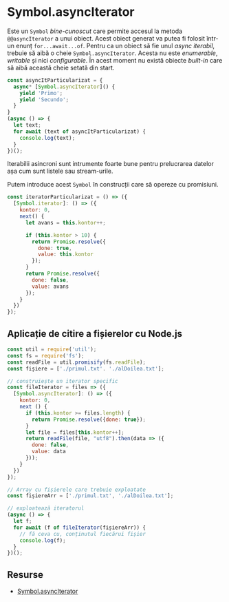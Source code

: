 # Symbol.asyncIterator

Este un `Symbol` *bine-cunoscut* care permite accesul la metoda `@@asyncIterator` a unui obiect. Acest obiect generat va putea fi folosit într-un enunț `for...await...of`. Pentru ca un obiect să fie unul *async iterabil*, trebuie să aibă o cheie `Symbol.asyncIterator`. Acesta nu este *enumerable*, *writable* și nici *configurable*. În acest moment nu există obiecte *built-in* care să aibă această cheie setată din start.

```javascript
const asyncItParticularizat = {
  async* [Symbol.asyncIterator]() {
    yield 'Primo';
    yield 'Secundo';
  }
}
(async () => {
  let text;
  for await (text of asyncItParticularizat) {
    console.log(text);
  }
})();
```

Iterabilii asincroni sunt intrumente foarte bune pentru prelucrarea datelor așa cum sunt listele sau stream-urile.

Putem introduce acest `Symbol` în construcții care să opereze cu promisiuni.

```javascript
const iteratorParticularizat = () => ({
  [Symbol.iterator]: () => ({
    kontor: 0,
    next() {
      let avans = this.kontor++;

      if (this.kontor > 10) {
        return Promise.resolve({
          done: true,
          value: this.kontor
        });
      }
      return Promise.resolve({
        done: false,
        value: avans
      });
    }
  })
});
```

## Aplicație de citire a fișierelor cu Node.js

```javascript
const util = require('util');
const fs = require('fs');
const readFile = util.promisify(fs.readFile);
const fișiere = ['./primul.txt'. './alDoilea.txt'];

// construiește un iterator specific
const fileIterator = files => ({
  [Symbol.asyncIterator]: () => ({
    kontor: 0,
    next () {
      if (this.kontor >= files.length) {
        return Promise.resolve({done: true});
      }
      let file = files[this.kontor++];
      return readFile(file, "utf8").then(data => ({
        done: false,
        value: data
      }));
    }
  })
});

// Array cu fișierele care trebuie exploatate
const fișiereArr = ['./primul.txt', './alDoilea.txt'];

// exploatează iteratorul
(async () => {
  let f;
  for await (f of fileIterator(fișiereArr)) {
    // fă ceva cu, conținutul fiecărui fișier
    console.log(f);
  }
})();
```

## Resurse

- [Symbol.asyncIterator](https://developer.mozilla.org/en-US/docs/Web/JavaScript/Reference/Global_Objects/Symbol/asyncIterator)
